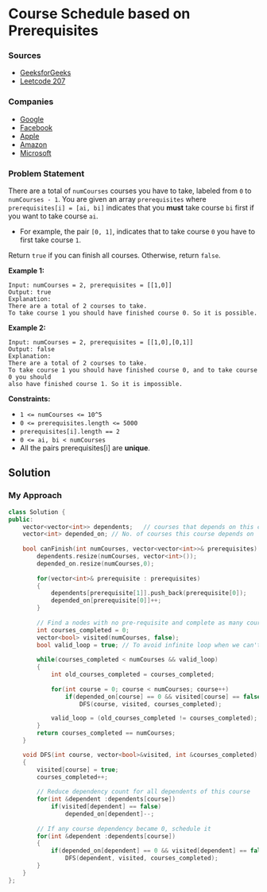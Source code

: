 # Course Schedule based on Prerequisites

### Sources

* [GeeksforGeeks](https://practice.geeksforgeeks.org/problems/prerequisite-tasks/1#)
* [Leetcode 207](https://leetcode.com/problems/course-schedule/)

### Companies

* [Google](../../company-based-lists/google.md)
* [Facebook](../../company-based-lists/facebook.md)
* [Apple](../../company-based-lists/apple.md)
* [Amazon](../../company-based-lists/amazon.md)
* [Microsoft](../../company-based-lists/microsoft.md)

### Problem Statement

There are a total of `numCourses` courses you have to take, labeled from `0` to `numCourses - 1`. You are given an array `prerequisites` where `prerequisites[i] = [ai, bi]` indicates that you **must** take course `bi` first if you want to take course `ai`.

* For example, the pair `[0, 1]`, indicates that to take course `0` you have to first take course `1`.

Return `true` if you can finish all courses. Otherwise, return `false`.

**Example 1:**

```text
Input: numCourses = 2, prerequisites = [[1,0]]
Output: true
Explanation: 
There are a total of 2 courses to take. 
To take course 1 you should have finished course 0. So it is possible.
```

**Example 2:**

```text
Input: numCourses = 2, prerequisites = [[1,0],[0,1]]
Output: false
Explanation: 
There are a total of 2 courses to take. 
To take course 1 you should have finished course 0, and to take course 0 you should 
also have finished course 1. So it is impossible.
```

**Constraints:**

* `1 <= numCourses <= 10^5`
* `0 <= prerequisites.length <= 5000`
* `prerequisites[i].length == 2`
* `0 <= ai, bi < numCourses`
* All the pairs prerequisites\[i\] are **unique**.

## Solution

### My Approach

```cpp
class Solution {
public:
    vector<vector<int>> dependents;   // courses that depends on this course to be completed
    vector<int> depended_on; // No. of courses this course depends on
    
    bool canFinish(int numCourses, vector<vector<int>>& prerequisites) {
        dependents.resize(numCourses, vector<int>());
        depended_on.resize(numCourses,0);
        
        for(vector<int>& prerequisite : prerequisites)
        {
            dependents[prerequisite[1]].push_back(prerequisite[0]);
            depended_on[prerequisite[0]]++;
        }
        
        // Find a nodes with no pre-requisite and complete as many courses as possible
        int courses_completed = 0;
        vector<bool> visited(numCourses, false);
        bool valid_loop = true; // To avoid infinite loop when we can't complete any more course
        
        while(courses_completed < numCourses && valid_loop)
        {
            int old_courses_completed = courses_completed;
            
            for(int course = 0; course < numCourses; course++)
                if(depended_on[course] == 0 && visited[course] == false)
                    DFS(course, visited, courses_completed);

            valid_loop = (old_courses_completed != courses_completed);
        }
        return courses_completed == numCourses;
    }

    void DFS(int course, vector<bool>&visited, int &courses_completed)
    {   
        visited[course] = true;
        courses_completed++;
        
        // Reduce dependency count for all dependents of this course
        for(int &dependent :dependents[course])
            if(visited[dependent] == false)
                depended_on[dependent]--;
    
        // If any course dependency became 0, schedule it
        for(int &dependent :dependents[course])
        {
            if(depended_on[dependent] == 0 && visited[dependent] == false)    
                DFS(dependent, visited, courses_completed);
        }   
    }
};
```

